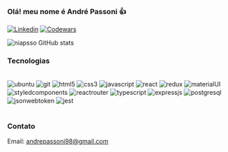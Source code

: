 ### Olá! meu nome é André Passoni 👍

[![Linkedin](https://img.shields.io/badge/LinkedIn-0077B5?style=for-the-badge&logo=linkedin&logoColor=white)](https://www.linkedin.com/in/andre-passoni/)
[![Codewars](https://img.shields.io/badge/Codewars-B1361E?style=for-the-badge&logo=Codewars&logoColor=white)](https://www.codewars.com/users/niapsso)

![niapsso GitHub stats](https://github-readme-stats.vercel.app/api?username=niapsso&count_private=true&show_icons=true&theme=dracula)

### Tecnologias 
<div style="display: inline_block"><br/>
  <img src="https://img.shields.io/badge/Ubuntu-E95420?style=for-the-badge&logo=ubuntu&logoColor=white" alt="ubuntu" align="center"/>
  <img src="https://img.shields.io/badge/GIT-E44C30?style=for-the-badge&logo=git&logoColor=white" alt="git" align="center" />
  <img src="https://img.shields.io/badge/HTML5-E34F26?style=for-the-badge&logo=html5&logoColor=white" alt="html5" align="center"/>
  <img src="https://img.shields.io/badge/CSS3-1572B6?style=for-the-badge&logo=css3&logoColor=white" alt="css3" align="center"/>
  <img src="https://img.shields.io/badge/JavaScript-323330?style=for-the-badge&logo=javascript&logoColor=F7DF1E" alt="javascript" align="center"/>
  <img src="https://img.shields.io/badge/React-20232A?style=for-the-badge&logo=react&logoColor=61DAFB" alt="react" align="center"/>
  <img src="https://img.shields.io/badge/Redux-593D88?style=for-the-badge&logo=redux&logoColor=white" alt="redux" align="center"/>
  <img src="https://img.shields.io/badge/Material--UI-0081CB?style=for-the-badge&logo=material-ui&logoColor=white" alt="materialUI" align="center"/>
  <img src="https://img.shields.io/badge/styled--components-DB7093?style=for-the-badge&logo=styled-components&logoColor=white" alt="styledcomponents" align="center"/>
  <img src="https://img.shields.io/badge/React_Router-CA4245?style=for-the-badge&logo=react-router&logoColor=white" alt="reactrouter" align="center"/>
  <img src="https://img.shields.io/badge/TypeScript-007ACC?style=for-the-badge&logo=typescript&logoColor=white" alt="typescript" align="center"/>
  <img src="https://img.shields.io/badge/Express.js-404D59?style=for-the-badge" alt="expressjs" align="center"/>
  <img src="https://img.shields.io/badge/PostgreSQL-316192?style=for-the-badge&logo=postgresql&logoColor=white" alt="postgresql" align="center"/>
  <img src="https://img.shields.io/badge/json%20web%20tokens-323330?style=for-the-badge&logo=json-web-tokens&logoColor=pink" alt="jsonwebtoken" align="center"/>
  <img src="https://img.shields.io/badge/Jest-323330?style=for-the-badge&logo=Jest&logoColor=white" alt="jest" align="center"/>
</div><br/>

### Contato

Email: andrepassoni98@gmail.com
